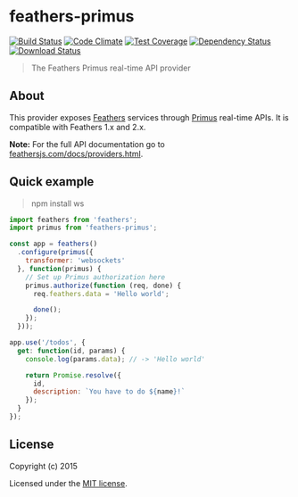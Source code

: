 # feathers-primus

[![Build Status](https://travis-ci.org/feathersjs/feathers-primus.png?branch=master)](https://travis-ci.org/feathersjs/feathers-primus)
[![Code Climate](https://codeclimate.com/github/feathersjs/feathers-primus/badges/gpa.svg)](https://codeclimate.com/github/feathersjs/feathers-primus)
[![Test Coverage](https://codeclimate.com/github/feathersjs/feathers-primus/badges/coverage.svg)](https://codeclimate.com/github/feathersjs/feathers-primus/coverage)
[![Dependency Status](https://img.shields.io/david/feathersjs/feathers-primus.svg?style=flat-square)](https://david-dm.org/feathersjs/feathers-primus)
[![Download Status](https://img.shields.io/npm/dm/feathers-primus.svg?style=flat-square)](https://www.npmjs.com/package/feathers-primus)

> The Feathers Primus real-time API provider

## About

This provider exposes [Feathers](http://feathersjs.com) services through [Primus](https://github.com/primus/primus) real-time APIs. It is compatible with Feathers 1.x and 2.x.

__Note:__ For the full API documentation go to [feathersjs.com/docs/providers.html](http://feathersjs.com/docs/providers.html).

## Quick example

> npm install ws

```js
import feathers from 'feathers';
import primus from 'feathers-primus';

const app = feathers()
  .configure(primus({
    transformer: 'websockets'
  }, function(primus) {
    // Set up Primus authorization here
    primus.authorize(function (req, done) {
      req.feathers.data = 'Hello world';

      done();
    });
  }));

app.use('/todos', {
  get: function(id, params) {
    console.log(params.data); // -> 'Hello world'

    return Promise.resolve({
      id,
      description: `You have to do ${name}!`
    });
  }
});
```

## License

Copyright (c) 2015

Licensed under the [MIT license](LICENSE).
